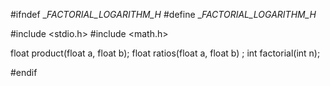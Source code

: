 #ifndef __FACTORIAL_LOGARITHM_H_
#define __FACTORIAL_LOGARITHM_H_

#include <stdio.h> 
#include <math.h>

float product(float a, float b);
float ratios(float a, float b) ;
int factorial(int n);

#endif 
